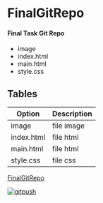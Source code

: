 # FinalGitRepo
#### Final Task Git Repo
*  image
*  index.html
*  main.html
*  style.css

 [example site]:https://github.com/BogdanJeN/FinalGitRepo

## Tables

| Option | Description |
| ------ | ----------- |
| image     | file image |
| index.html| file html |
| main.html | file html |
| style.css | file css |

[FinalGitRepo](https://github.com/BogdanJeN/FinalGitRepo)

<a href="https://ibb.co/5cFdqp1"><img src="https://i.ibb.co/kc1pYbG/gitpush.jpg" alt="gitpush" border="0">
